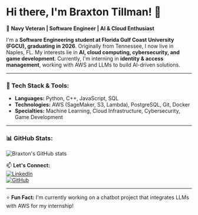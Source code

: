 # Hi there, I'm Braxton Tillman! 👋  
🚀 **Navy Veteran | Software Engineer | AI & Cloud Enthusiast**  

I'm a **Software Engineering student at Florida Gulf Coast University (FGCU), graduating in 2026**. Originally from Tennessee, I now live in Naples, FL. My interests lie in **AI, cloud computing, cybersecurity, and game development**. Currently, I'm interning in **identity & access management**, working with AWS and LLMs to build AI-driven solutions.  

---

### 🔧 Tech Stack & Tools:
- **Languages:** Python, C++, JavaScript, SQL  
- **Technologies:** AWS (SageMaker, S3, Lambda), PostgreSQL, Git, Docker  
- **Specialties:** Machine Learning, Cloud Infrastructure, Cybersecurity, Game Development  

---

### 📊 GitHub Stats:
![Braxton's GitHub stats](https://github-readme-stats.vercel.app/api?username=braxtontillman&show_icons=true&theme=tokyonight)  

📫 **Let's Connect:**  
[![LinkedIn](https://img.shields.io/badge/LinkedIn-BraxtonTillman-blue?style=flat-square&logo=linkedin)](https://www.linkedin.com/in/yourusername)  
[![GitHub](https://img.shields.io/badge/GitHub-braxtontillman-black?style=flat-square&logo=github)](https://github.com/braxtontillman)

---

⭐️ **Fun Fact:** I'm currently working on a chatbot project that integrates LLMs with AWS for my internship!  

